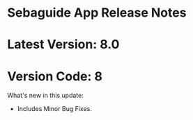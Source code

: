 # Sebaguide App Release Notes
# Latest Version: 8.0
# Version Code: 8

What's new in this update:
- Includes Minor Bug Fixes.
